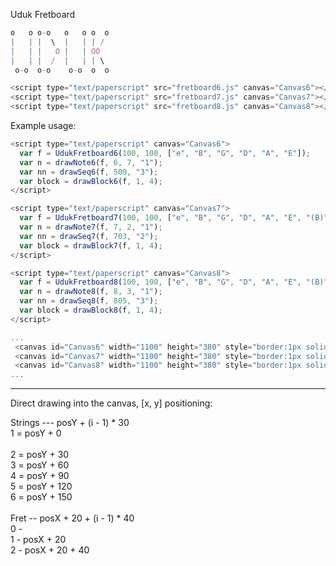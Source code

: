 Uduk Fretboard

```javascript
o   o o-o   o   o o  o 
|   | |  \  |   | | /  
|   | |   O |   | OO   
|   | |  /  |   | | \  
 o-o  o-o    o-o  o  o 

<script type="text/paperscript" src="fretboard6.js" canvas="Canvas6"></script>
<script type="text/paperscript" src="fretboard7.js" canvas="Canvas7"></script>
<script type="text/paperscript" src="fretboard8.js" canvas="Canvas8"></script>
```
Example usage:

```javascript
<script type="text/paperscript" canvas="Canvas6">
  var f = UdukFretboard6(100, 100, ["e", "B", "G", "D", "A", "E"]);
  var n = drawNote6(f, 6, 7, "1");
  var nn = drawSeq6(f, 509, "3");
  var block = drawBlock6(f, 1, 4);
</script>

<script type="text/paperscript" canvas="Canvas7">
  var f = UdukFretboard7(100, 100, ["e", "B", "G", "D", "A", "E", "(B)"]);
  var n = drawNote7(f, 7, 2, "1");
  var nn = drawSeq7(f, 703, "2");
  var block = drawBlock7(f, 1, 4);
</script>

<script type="text/paperscript" canvas="Canvas8">
  var f = UdukFretboard8(100, 100, ["e", "B", "G", "D", "A", "E", "(B)", "(Gb)"]);
  var n = drawNote8(f, 8, 3, "1");
  var nn = drawSeq8(f, 805, "3");
  var block = drawBlock8(f, 1, 4);
</script>

...
 <canvas id="Canvas6" width="1100" height="380" style="border:1px solid #333333;"></canvas>
 <canvas id="Canvas7" width="1100" height="380" style="border:1px solid #333333;"></canvas>
 <canvas id="Canvas8" width="1100" height="380" style="border:1px solid #333333;"></canvas>
...
```
---
Direct drawing into the canvas, [x, y] positioning:

Strings --- posY + (i - 1) * 30<br>
1 = posY + 0<br>  
2 = posY + 30<br> 
3 = posY + 60<br> 
4 = posY + 90<br> 
5 = posY + 120<br>
6 = posY + 150<br>
<br>
Fret -- posX + 20 + (i - 1) *  40<br>
0 -<br>
1 - posX + 20<br>
2 - posX + 20 + 40<br>
